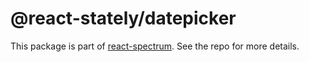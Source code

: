 # @react-stately/datepicker

This package is part of [react-spectrum](https://github.com/adobe/react-spectrum). See the repo for more details.
